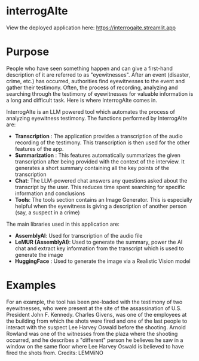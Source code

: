 # interrogAIte

View the deployed application here: https://interrogaite.streamlit.app
# Purpose

People who have seen something happen and can give a first-hand description of it are referred to as "eyewitnesses". After an event (disaster, crime, etc.) has occurred, authorities find eyewitnesses to the event and gather their testimony. Often, the process of recording, analyzing and searching through the testimony of eyewitnesses for valuable information is a long and difficult task. Here is where InterrogAIte comes in.

InterrogAIte is an LLM powered tool which automates the process of analyzing eyewitness testimony. The functions performed by InterrogAIte are:

* **Transcription** : The application provides a transcription of the audio recording of the testimony. This transcription is then used for the other features of the app.
* **Summarization** : This features automatically summarizes the given transcription after being provided with the context of the interview. It generates a short summary containing all the key points of the transcription
* **Chat**: The LLM-powered chat answers any questions asked about the transcript by the user. This reduces time spent searching for specific information and conclusions
* **Tools**: The tools section contains an Image Generator. This is especially helpful when the eyewitness is giving a description of another person (say, a suspect in a crime)

The main libraries used in this application are:
* **AssemblyAI**: Used for transcription of the audio file
* **LeMUR (AssemblyAI)**: Used to generate the summary, power the AI chat and extract key information from the transcript which is used to generate the image
* **HuggingFace** : Used to generate the image via a Realistic Vision model


# Examples

For an example, the tool has been pre-loaded with the testimony of two eyewitnesses, who were present at the site of the assassination of U.S. President John F. Kennedy. Charles Givens, was one of the employees at the building from which the shots were fired and one of the last people to interact with the suspect Lee Harvey Oswald before the shooting. Arnold Rowland was one of the witnesses from the plaza where the shooting occurred, and he describes a "different" person he believes he saw in a window on the same floor where Lee Harvey Oswald is believed to have fired the shots from. Credits: LEMMiNO
